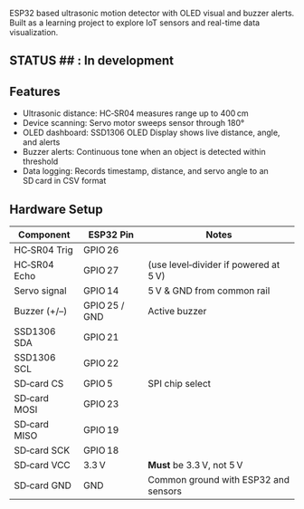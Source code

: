 
ESP32 based ultrasonic motion detector with OLED visual and buzzer alerts. Built as a learning project to explore IoT sensors and real-time data visualization.

## STATUS ## : In development

## Features ##
- Ultrasonic distance: HC‑SR04 measures range up to 400 cm  
- Device scanning: Servo motor sweeps sensor through 180°  
- OLED dashboard: SSD1306 OLED Display shows live distance, angle, and alerts  
- Buzzer alerts: Continuous tone when an object is detected within threshold
- Data logging: Records timestamp, distance, and servo angle to an SD card in CSV format


## Hardware Setup

| Component        | ESP32 Pin      | Notes                                     |
|------------------|----------------|-------------------------------------------|
| HC‑SR04 Trig     | GPIO 26        |                                           |
| HC‑SR04 Echo     | GPIO 27        | (use level‑divider if powered at 5 V)     |
| Servo signal     | GPIO 14        | 5 V & GND from common rail                |
| Buzzer (+/–)     | GPIO 25 / GND  | Active buzzer                            |
| SSD1306 SDA      | GPIO 21        |                                           |
| SSD1306 SCL      | GPIO 22        |                                           |
| SD‑card CS       | GPIO 5         | SPI chip select                           |
| SD‑card MOSI     | GPIO 23        |                                           |
| SD‑card MISO     | GPIO 19        |                                           |
| SD‑card SCK      | GPIO 18        |                                           |
| SD‑card VCC      | 3.3 V          | **Must** be 3.3 V, not 5 V               |
| SD‑card GND      | GND            | Common ground with ESP32 and sensors      |

 


